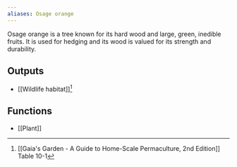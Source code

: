 ```yaml
---
aliases: Osage orange
---
```

Osage orange is a tree known for its hard wood and large, green, inedible fruits. It is used for hedging and its wood is valued for its strength and durability.
## Outputs
- [[Wildlife habitat]][^1]
## Functions
- [[Plant]]

[^1]: [[Gaia's Garden - A Guide to Home-Scale Permaculture, 2nd Edition]] Table 10-1
